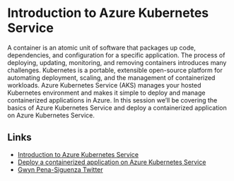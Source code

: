 # Introduction to Azure Kubernetes Service


A container is an atomic unit of software that packages up code, dependencies, and configuration for a specific application. The process of deploying, updating, monitoring, and removing containers introduces many challenges. Kubernetes is a portable, extensible open-source platform for automating deployment, scaling, and the management of containerized workloads. Azure Kubernetes Service (AKS) manages your hosted Kubernetes environment and makes it simple to deploy and manage containerized applications in Azure. In this session we’ll be covering the basics of Azure Kubernetes Service and deploy a containerized application on Azure Kubernetes Service.


## Links

- [Introduction to Azure Kubernetes Service](https://docs.microsoft.com/learn/modules/intro-to-azure-kubernetes-service/)
- [Deploy a containerized application on Azure Kubernetes Service](https://docs.microsoft.com/learn/modules/aks-deploy-container-app/)
- [Gwyn Pena-Siguenza Twitter](https://twitter.com/madebygps)

